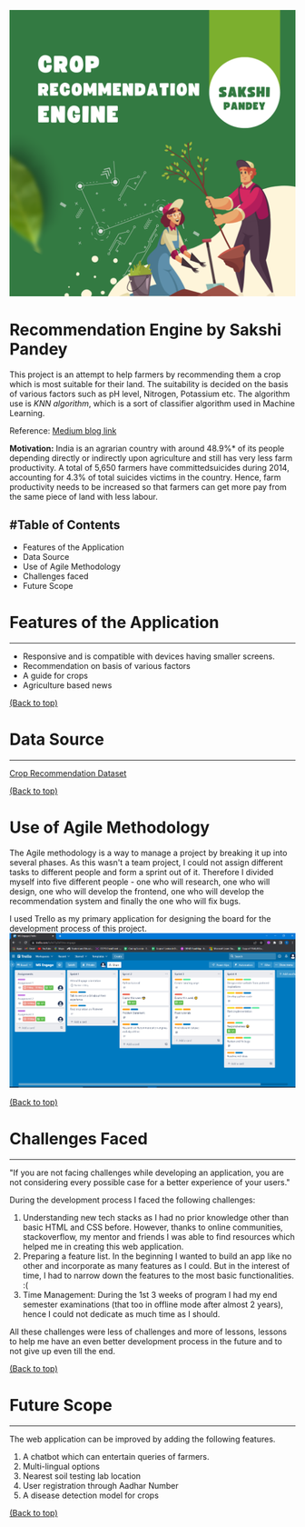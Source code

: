 ![alt text](https://github.com/sakshi-e-glitch/Engage_Challenge-3/blob/master/static/styles/assets/Green%20White%20Modern%20Go%20Green%20Instagram%20Post%20(2).png)
# Recommendation Engine by Sakshi Pandey

This project is an attempt to help farmers by recommending them a crop which is most suitable for their land. The suitability is decided on the basis of various factors such as pH level, Nitrogen, Potassium etc. The algorithm use is *KNN algorithm*, which is a sort of classifier algorithm used in Machine Learning. 

Reference: [Medium blog link](https://towardsdatascience.com/machine-learning-basics-with-the-k-nearest-neighbors-algorithm-6a6e71d01761#:~:text=Summary,both%20classification%20and%20regression%20problems.)

**Motivation:** India is an agrarian country with around 48.9%* of its people depending directly or indirectly upon agriculture and still has very less farm productivity. A total of 5,650 farmers have committedsuicides during 2014, accounting for 4.3% of total suicides victims in the country. Hence, farm productivity needs to be increased so that farmers can get more pay from the same piece of land with less labour.

#Table of Contents
---
* Features of the Application
* Data Source
* Use of Agile Methodology
* Challenges faced
* Future Scope

# Features of the Application
---
* Responsive and is compatible with devices having smaller screens.
* Recommendation on basis of various factors
* A guide for crops
* Agriculture based news

[(Back to top)](#table-of-contents)

# Data Source
---
[Crop Recommendation Dataset](https://www.kaggle.com/datasets/atharvaingle/crop-recommendation-dataset)

[(Back to top)](#table-of-contents)

# Use of Agile Methodology
The Agile methodology is a way to manage a project by breaking it up into several phases. As this wasn't a team project, I could not assign different tasks to different people and form a sprint out of it. Therefore I divided myself into five different people - one who will research, one who will design, one who will develop the frontend, one who will develop the recommendation system and finally the one who will fix bugs. 

I used Trello as my primary application for designing the board for the development process of this project.
![trello ss](https://github.com/sakshi-e-glitch/Engage_Challenge-3/blob/master/static/styles/assets/trello_final.PNG)

[(Back to top)](#table-of-contents)

# Challenges Faced
---
"If you are not facing challenges while developing an application, you are not considering every possible case for a better experience of your users."

During the development process I faced the following challenges:
 1. Understanding new tech stacks as I had no prior knowledge other than basic HTML and CSS before. However, thanks to online communities, stackoverflow, my mentor and friends I was able to find resources which helped me in creating this web application.
 2. Preparing a feature list. In the beginning I wanted to build an app like no other and incorporate as many features as I could. But in the interest of time, I had to narrow down the features to the most basic functionalities. :(
 3. Time Management: During the 1st 3 weeks of program I had my end semester examinations (that too in offline mode after almost 2 years), hence I could not dedicate as much time as I should.

All these challenges were less of challenges and more of lessons, lessons to help me have an even better development process in the future and to not give up even till the end. 

[(Back to top)](#table-of-contents)

# Future Scope
---
The web application can be improved by adding the following features.

1. A chatbot which can entertain queries of farmers.
2. Multi-lingual options
3. Nearest soil testing lab location
4. User registration through Aadhar Number
5. A disease detection model for crops

[(Back to top)](#table-of-contents)
